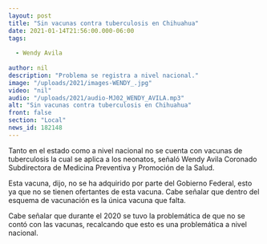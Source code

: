 ```yaml
---
layout: post
title: "Sin vacunas contra tuberculosis en Chihuahua"
date: 2021-01-14T21:56:00.000-06:00
tags:
  
  - Wendy Avila
  
author: nil
description: "Problema se registra a nivel nacional."
image: "/uploads/2021/images-WENDY_.jpg"
video: "nil"
audio: "/uploads/2021/audio-MJ02_WENDY_AVILA.mp3"
alt: "Sin vacunas contra tuberculosis en Chihuahua"
front: false
section: "Local"
news_id: 182148
---
```


Tanto en el estado como a nivel nacional no se cuenta con vacunas de tuberculosis la cual se aplica a los neonatos, señaló Wendy Avila Coronado Subdirectora de Medicina Preventiva y Promoción de la Salud.

Esta vacuna, dijo, no se ha adquirido por parte del Gobierno Federal, esto ya que no se tienen ofertantes de esta vacuna. Cabe señalar que dentro del esquema de vacunación es la única vacuna que falta.

Cabe señalar que durante el 2020 se tuvo la problemática de que no se contó con las vacunas, recalcando que esto es una problemática a nivel nacional.
